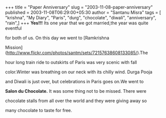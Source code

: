 +++
title = "Paper Anniversary"
slug = "2003-11-08-paper-anniversary"
published = 2003-11-08T06:29:00+05:30
author = "Santanu Misra"
tags = [ "krishna", "My Diary", "Paris", "durg", "chocolate", "diwali", "anniversary", "rain",]
+++
**Yes!!!** Its one year that we got married,the year was quite eventful
for both of us. On this day we went to [Ramkrishna
Mission](http://www.flickr.com/photos/santm/sets/72157638608133085/).The
hour long train ride to outskirts of Paris was very scenic with fall
color.Winter was breathing on our neck with its chilly wind. Durga Pooja
and Diwali is just over, but celebrations in Paris goes on.We went to
**Salon du Chocolate.** It was some thing not to be missed. There were
chocolate stalls from all over the world and they were giving away so
many chocolate to taste for free.

